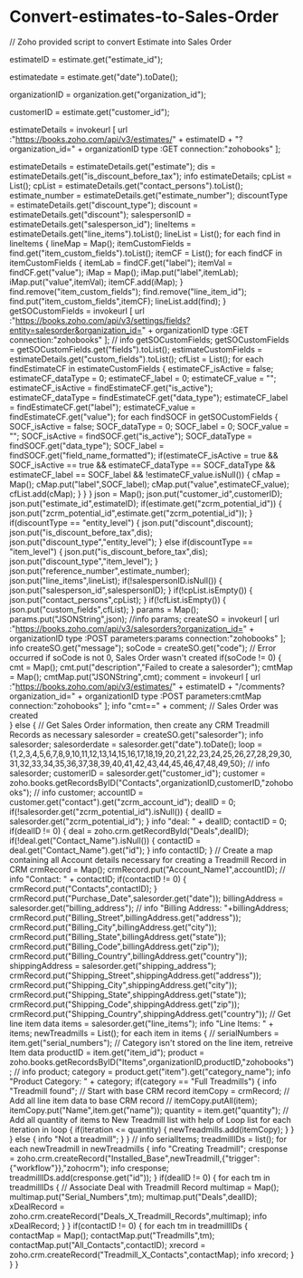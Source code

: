 # Convert-estimates-to-Sales-Order

// Zoho provided script to convert Estimate into Sales Order

estimateID = estimate.get("estimate_id");

estimatedate = estimate.get("date").toDate();

organizationID = organization.get("organization_id");

customerID = estimate.get("customer_id");

estimateDetails = invokeurl
[
	url :"https://books.zoho.com/api/v3/estimates/" + estimateID + "?organization_id=" + organizationID
	type :GET
	connection:"zohobooks"
];

estimateDetails = estimateDetails.get("estimate");
dis = estimateDetails.get("is_discount_before_tax");
info estimateDetails;
cpList = List();
cpList = estimateDetails.get("contact_persons").toList();
estimate_number = estimateDetails.get("estimate_number");
discountType = estimateDetails.get("discount_type");
discount = estimateDetails.get("discount");
salespersonID = estimateDetails.get("salesperson_id");
lineItems = estimateDetails.get("line_items").toList();
lineList = List();
for each  find in lineItems
{
	lineMap = Map();
	itemCustomFields = find.get("item_custom_fields").toList();
	itemCF = List();
	for each  findCF in itemCustomFields
	{
		itemLab = findCF.get("label");
		itemVal = findCF.get("value");
		iMap = Map();
		iMap.put("label",itemLab);
		iMap.put("value",itemVal);
		itemCF.add(iMap);
	}
	find.remove("item_custom_fields");
	find.remove("line_item_id");
	find.put("item_custom_fields",itemCF);
	lineList.add(find);
}
getSOCustomFields = invokeurl
[
	url :"https://books.zoho.com/api/v3/settings/fields?entity=salesorder&organization_id=" + organizationID
	type :GET
	connection:"zohobooks"
];
// info getSOCustomFields;
getSOCustomFields = getSOCustomFields.get("fields").toList();
estimateCustomFields = estimateDetails.get("custom_fields").toList();
cfList = List();
for each  findEstimateCF in estimateCustomFields
{
	estimateCF_isActive = false;
	estimateCF_dataType = 0;
	estimateCF_label = 0;
	estimateCF_value = "";
	estimateCF_isActive = findEstimateCF.get("is_active");
	estimateCF_dataType = findEstimateCF.get("data_type");
	estimateCF_label = findEstimateCF.get("label");
	estimateCF_value = findEstimateCF.get("value");
	for each  findSOCF in getSOCustomFields
	{
		SOCF_isActive = false;
		SOCF_dataType = 0;
		SOCF_label = 0;
		SOCF_value = "";
		SOCF_isActive = findSOCF.get("is_active");
		SOCF_dataType = findSOCF.get("data_type");
		SOCF_label = findSOCF.get("field_name_formatted");
		if(estimateCF_isActive = true && SOCF_isActive == true && estimateCF_dataType == SOCF_dataType && estimateCF_label == SOCF_label && !estimateCF_value.isNull())
		{
			cMap = Map();
			cMap.put("label",SOCF_label);
			cMap.put("value",estimateCF_value);
			cfList.add(cMap);
		}
	}
}
json = Map();
json.put("customer_id",customerID);
json.put("estimate_id",estimateID);
if(estimate.get("zcrm_potential_id"))
{
	json.put("zcrm_potential_id",estimate.get("zcrm_potential_id"));
}
if(discountType == "entity_level")
{
	json.put("discount",discount);
	json.put("is_discount_before_tax",dis);
	json.put("discount_type","entity_level");
}
else if(discountType == "item_level")
{
	json.put("is_discount_before_tax",dis);
	json.put("discount_type","item_level");
}
json.put("reference_number",estimate_number);
json.put("line_items",lineList);
if(!salespersonID.isNull())
{
	json.put("salesperson_id",salespersonID);
}
if(!cpList.isEmpty())
{
	json.put("contact_persons",cpList);
}
if(!cfList.isEmpty())
{
	json.put("custom_fields",cfList);
}
params = Map();
params.put("JSONString",json);
//info params;
createSO = invokeurl
[
	url :"https://books.zoho.com/api/v3/salesorders?organization_id=" + organizationID
	type :POST
	parameters:params
	connection:"zohobooks"
];
info createSO.get("message");
soCode = createSO.get("code");
// Error occurred if soCode is not 0, Sales Order wasn't created
if(soCode != 0)
{
	cmt = Map();
	cmt.put("description","Failed to create a salesorder");
	cmtMap = Map();
	cmtMap.put("JSONString",cmt);
	comment = invokeurl
	[
		url :"https://books.zoho.com/api/v3/estimates/" + estimateID + "/comments?organization_id=" + organizationID
		type :POST
		parameters:cmtMap
		connection:"zohobooks"
	];
	info "cmt==" + comment;
	// Sales Order was created	
}
else
{
	// Get Sales Order information, then create any CRM Treadmill Records as necessary
	salesorder = createSO.get("salesorder");
	info salesorder;
	salesorderdate = salesorder.get("date").toDate();
	loop = {1,2,3,4,5,6,7,8,9,10,11,12,13,14,15,16,17,18,19,20,21,22,23,24,25,26,27,28,29,30,31,32,33,34,35,36,37,38,39,40,41,42,43,44,45,46,47,48,49,50};
	// info salesorder;
	customerID = salesorder.get("customer_id");
	customer = zoho.books.getRecordsByID("Contacts",organizationID,customerID,"zohobooks");
	// info customer;
	accountID = customer.get("contact").get("zcrm_account_id");
	dealID = 0;
	if(!salesorder.get("zcrm_potential_id").isNull())
	{
		dealID = salesorder.get("zcrm_potential_id");
	}
	info "deal: " + dealID;
	contactID = 0;
	if(dealID != 0)
	{
		deal = zoho.crm.getRecordById("Deals",dealID);
		if(!deal.get("Contact_Name").isNull())
		{
			contactID = deal.get("Contact_Name").get("id");
		}
		info contactID;
	}
	// Create a map containing all Account details necessary for creating a Treadmill Record in CRM
	crmRecord = Map();
	crmRecord.put("Account_Name1",accountID);
	// 		info "Contact: " + contactID;
	if(contactID != 0)
	{
		crmRecord.put("Contacts",contactID);
	}
	crmRecord.put("Purchase_Date",salesorder.get("date"));
	billingAddress = salesorder.get("billing_address");
	// 		info "Billing Address: "+billingAddress;
	crmRecord.put("Billing_Street",billingAddress.get("address"));
	crmRecord.put("Billing_City",billingAddress.get("city"));
	crmRecord.put("Billing_State",billingAddress.get("state"));
	crmRecord.put("Billing_Code",billingAddress.get("zip"));
	crmRecord.put("Billing_Country",billingAddress.get("country"));
	shippingAddress = salesorder.get("shipping_address");
	crmRecord.put("Shipping_Street",shippingAddress.get("address"));
	crmRecord.put("Shipping_City",shippingAddress.get("city"));
	crmRecord.put("Shipping_State",shippingAddress.get("state"));
	crmRecord.put("Shipping_Code",shippingAddress.get("zip"));
	crmRecord.put("Shipping_Country",shippingAddress.get("country"));
	// Get line item data
	items = salesorder.get("line_items");
	info "Line Items: " + items;
	newTreadmills = List();
	for each  item in items
	{
		// 		serialNumbers = item.get("serial_numbers");
		// Category isn't stored on the line item, retreive Item data
		productID = item.get("item_id");
		product = zoho.books.getRecordsByID("Items",organizationID,productID,"zohobooks");
		// 		info product;
		category = product.get("item").get("category_name");
		info "Product Category: " + category;
		if(category == "Full Treadmills")
		{
			info "Treadmill found";
			// 	Start with base CRM record
			itemCopy = crmRecord;
			// Add all line item data to base CRM record
			// 			itemCopy.putAll(item);
			itemCopy.put("Name",item.get("name"));
			quantity = item.get("quantity");
			// Add all quantity of items to New Treadmill list with help of Loop list
			for each  iteration in loop
			{
				if(iteration <= quantity)
				{
					newTreadmills.add(itemCopy);
				}
			}
		}
		else
		{
			info "Not a treadmill";
		}
	}
	// info serialItems;
	treadmillIDs = list();
	for each  newTreadmill in newTreadmills
	{
		info "Creating Treadmill";
		cresponse = zoho.crm.createRecord("Installed_Base",newTreadmill,{"trigger":{"workflow"}},"zohocrm");
		info cresponse;
		treadmillIDs.add(cresponse.get("id"));
	}
	if(dealID != 0)
	{
		for each  tm in treadmillIDs
		{
			// Associate Deal with Treadmill Record
			multimap = Map();
			multimap.put("Serial_Numbers",tm);
			multimap.put("Deals",dealID);
			xDealRecord = zoho.crm.createRecord("Deals_X_Treadmill_Records",multimap);
			info xDealRecord;
		}
	}
	if(contactID != 0)
	{
		for each  tm in treadmillIDs
		{
			contactMap = Map();
			contactMap.put("Treadmills",tm);
			contactMap.put("All_Contacts",contactID);
			xrecord = zoho.crm.createRecord("Treadmill_X_Contacts",contactMap);
			info xrecord;
		}
	}
}
